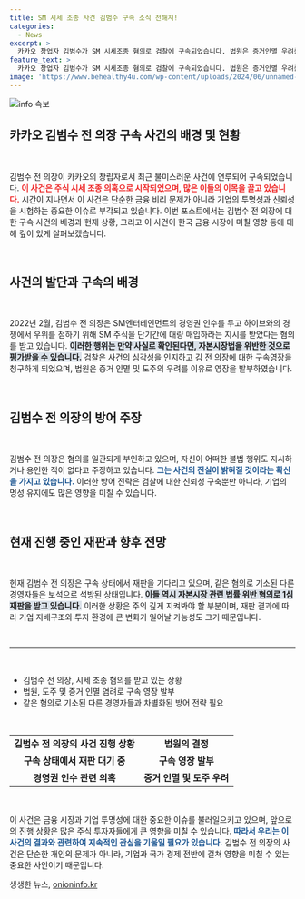 ```yaml
---
title: SM 시세 조종 사건 김범수 구속 소식 전해져!
categories:
  - News
excerpt: >
  카카오 창업자 김범수가 SM 시세조종 혐의로 검찰에 구속되었습니다. 법원은 증거인멸 우려를 이유로 구속영장을 발부했으며, 김범수는 혐의를 부인하고 있습니다. 이 사건이 카카오와 SM엔터에 미칠 영향은? 클릭해 자세히 알아보세요!
feature_text: >
  카카오 창업자 김범수가 SM 시세조종 혐의로 검찰에 구속되었습니다. 법원은 증거인멸 우려를 이유로 구속영장을 발부했으며, 김범수는 혐의를 부인하고 있습니다. 이 사건이 카카오와 SM엔터에 미칠 영향은? 클릭해 자세히 알아보세요!
image: 'https://www.behealthy4u.com/wp-content/uploads/2024/06/unnamed-file.png'
---
```


<p><img src="https://www.behealthy4u.com/wp-content/uploads/2024/06/unnamed-file.png" alt="info 속보" /></p>

<h2 data-ke-size="size26">카카오 김범수 전 의장 구속 사건의 배경 및 현황</h2>

<p data-ke-size="size16">&nbsp;</p>

<p>김범수 전 의장이 카카오의 창립자로서 최근 불미스러운 사건에 연루되어 구속되었습니다. <b><span style="color: #ee2323;">이 사건은 주식 시세 조종 의혹으로 시작되었으며, 많은 이들의 이목을 끌고 있습니다.</span></b> 시간이 지나면서 이 사건은 단순한 금융 비리 문제가 아니라 기업의 투명성과 신뢰성을 시험하는 중요한 이슈로 부각되고 있습니다. 이번 포스트에서는 김범수 전 의장에 대한 구속 사건의 배경과 현재 상황, 그리고 이 사건이 한국 금융 시장에 미칠 영향 등에 대해 깊이 있게 살펴보겠습니다.</p>

<p data-ke-size="size16">&nbsp;</p>

<h2 data-ke-size="size26">사건의 발단과 구속의 배경</h2>

<p data-ke-size="size16">&nbsp;</p>

<p>2022년 2월, 김범수 전 의장은 SM엔터테인먼트의 경영권 인수를 두고 하이브와의 경쟁에서 우위를 점하기 위해 SM 주식을 단기간에 대량 매입하라는 지시를 받았다는 혐의를 받고 있습니다. <b><span style="background-color: #21538527;">이러한 행위는 만약 사실로 확인된다면, 자본시장법을 위반한 것으로 평가받을 수 있습니다.</span></b> 검찰은 사건의 심각성을 인지하고 김 전 의장에 대한 구속영장을 청구하게 되었으며, 법원은 증거 인멸 및 도주의 우려를 이유로 영장을 발부하였습니다.</p>

<p data-ke-size="size16">&nbsp;</p>

<h2 data-ke-size="size26">김범수 전 의장의 방어 주장</h2>

<p data-ke-size="size16">&nbsp;</p>

<p>김범수 전 의장은 혐의를 일관되게 부인하고 있으며, 자신이 어떠한 불법 행위도 지시하거나 용인한 적이 없다고 주장하고 있습니다. <b><span style="color: #1a5490;">그는 사건의 진실이 밝혀질 것이라는 확신을 가지고 있습니다.</span></b> 이러한 방어 전략은 검찰에 대한 신뢰성 구축뿐만 아니라, 기업의 명성 유지에도 많은 영향을 미칠 수 있습니다.</p>

<p data-ke-size="size16">&nbsp;</p>

<h2 data-ke-size="size26">현재 진행 중인 재판과 향후 전망</h2>

<p data-ke-size="size16">&nbsp;</p>

<p>현재 김범수 전 의장은 구속 상태에서 재판을 기다리고 있으며, 같은 혐의로 기소된 다른 경영자들은 보석으로 석방된 상태입니다. <b><span style="background-color: #21538527;">이들 역시 자본시장 관련 법률 위반 혐의로 1심 재판을 받고 있습니다.</span></b> 이러한 상황은 주의 깊게 지켜봐야 할 부분이며, 재판 결과에 따라 기업 지배구조와 투자 환경에 큰 변화가 일어날 가능성도 크기 때문입니다.</p>

<p data-ke-size="size16">&nbsp;</p>

<hr>

<p data-ke-size="size16">&nbsp;</p>

<ul>
    <li>김범수 전 의장, 시세 조종 혐의를 받고 있는 상황</li>
    <li>법원, 도주 및 증거 인멸 염려로 구속 영장 발부</li>
    <li>같은 혐의로 기소된 다른 경영자들과 차별화된 방어 전략 필요</li>
</ul>

<p data-ke-size="size16">&nbsp;</p>

<table style="width: 100%;">
    <tr>
        <td style="text-align: center; height: 17px;"><b>김범수 전 의장의 사건 진행 상황</b></td>
        <td style="text-align: center; height: 17px;"><b>법원의 결정</b></td>
    </tr>
    <tr>
        <td style="text-align: center; height: 17px;"><b>구속 상태에서 재판 대기 중</b></td>
        <td style="text-align: center; height: 17px;"><b>구속 영장 발부</b></td>
    </tr>
    <tr>
        <td style="text-align: center; height: 17px;"><b>경영권 인수 관련 의혹</b></td>
        <td style="text-align: center; height: 17px;"><b>증거 인멸 및 도주 우려</b></td>
    </tr>
</table>

<p data-ke-size="size16">&nbsp;</p>

<p>이 사건은 금융 시장과 기업 투명성에 대한 중요한 이슈를 불러일으키고 있으며, 앞으로의 진행 상황은 많은 주식 투자자들에게 큰 영향을 미칠 수 있습니다. <b><span style="color: #1a5490;">따라서 우리는 이 사건의 결과와 관련하여 지속적인 관심을 기울일 필요가 있습니다.</span></b> 김범수 전 의장의 사건은 단순한 개인의 문제가 아니라, 기업과 국가 경제 전반에 걸쳐 영향을 미칠 수 있는 중요한 사안이기 때문입니다.</p>
생생한 뉴스, <a href="https://onioninfo.kr" rel="dofollow">onioninfo.kr</a>


